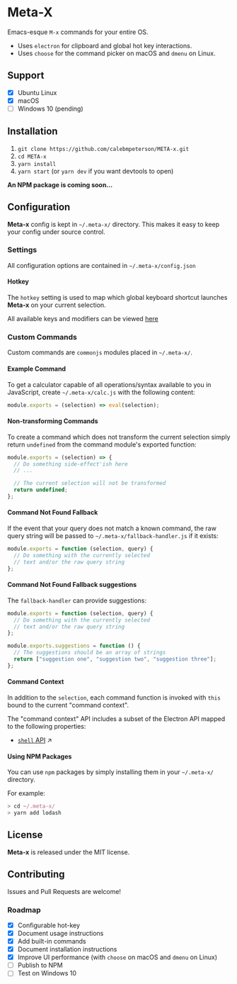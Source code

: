# Meta-X

Emacs-esque `M-x` commands for your entire OS.

- Uses `electron` for clipboard and global hot key interactions.
- Uses `choose` for the command picker on macOS and `dmenu` on Linux.

## Support

- [x] Ubuntu Linux
- [x] macOS
- [ ] Windows 10 (pending)

## Installation

1. `git clone https://github.com/calebmpeterson/META-x.git`
2. `cd META-x`
3. `yarn install`
4. `yarn start` (or `yarn dev` if you want devtools to open)

**An NPM package is coming soon...**

## Configuration

**Meta-x** config is kept in `~/.meta-x/` directory. This makes it easy to keep your config under source control.

### Settings

All configuration options are contained in `~/.meta-x/config.json`

#### Hotkey

The `hotkey` setting is used to map which global keyboard shortcut launches **Meta-x** on your current selection.

All available keys and modifiers can be viewed [here](https://www.electronjs.org/docs/api/accelerator#available-modifiers)

### Custom Commands

Custom commands are `commonjs` modules placed in `~/.meta-x/`.

#### Example Command

To get a calculator capable of all operations/syntax available to you in JavaScript, create `~/.meta-x/calc.js` with the following content:

```js
module.exports = (selection) => eval(selection);
```

#### Non-transforming Commands

To create a command which does not transform the current selection simply return `undefined` from the command module's exported function:

```js
module.exports = (selection) => {
  // Do something side-effect'ish here
  // ...

  // The current selection will not be transformed
  return undefined;
};
```

#### Command Not Found Fallback

If the event that your query does not match a known command, the raw query string will be passed to `~/.meta-x/fallback-handler.js` if it exists:

```js
module.exports = function (selection, query) {
  // Do something with the currently selected
  // text and/or the raw query string
};
```

#### Command Not Found Fallback suggestions

The `fallback-handler` can provide suggestions:

```js
module.exports = function (selection, query) {
  // Do something with the currently selected
  // text and/or the raw query string
};

module.exports.suggestions = function () {
  // The suggestions should be an array of strings
  return ["suggestion one", "suggestion two", "suggestion three"];
};
```

#### Command Context

In addition to the `selection`, each command function is invoked with `this` bound to the current "command context".

The "command context" API includes a subset of the Electron API mapped to the following properties:

- [`shell` API](https://www.electronjs.org/docs/api/shell) ↗

#### Using NPM Packages

You can use `npm` packages by simply installing them in your `~/.meta-x/` directory.

For example:

```js
> cd ~/.meta-x/
> yarn add lodash
```

## License

**Meta-x** is released under the MIT license.

## Contributing

Issues and Pull Requests are welcome!

### Roadmap

- [x] Configurable hot-key
- [x] Document usage instructions
- [x] Add built-in commands
- [x] Document installation instructions
- [x] Improve UI performance (with `choose` on macOS and `dmenu` on Linux)
- [ ] Publish to NPM
- [ ] Test on Windows 10
